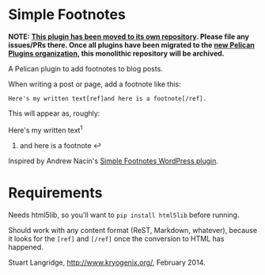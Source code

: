 Simple Footnotes
================

**NOTE: [This plugin has been moved to its own repository](https://github.com/pelican-plugins/simple-footnotes). Please file any issues/PRs there. Once all plugins have been migrated to the [new Pelican Plugins organization](https://github.com/pelican-plugins), this monolithic repository will be archived.**

A Pelican plugin to add footnotes to blog posts.

When writing a post or page, add a footnote like this:

    Here's my written text[ref]and here is a footnote[/ref].

This will appear as, roughly:

Here's my written text<sup>1</sup>

 1. and here is a footnote ↩

Inspired by Andrew Nacin's [Simple Footnotes WordPress plugin](http://wordpress.org/plugins/simple-footnotes/).

Requirements
============

Needs html5lib, so you'll want to `pip install html5lib` before running.

Should work with any content format (ReST, Markdown, whatever), because
it looks for the `[ref]` and `[/ref]` once the conversion to HTML has happened.

Stuart Langridge, http://www.kryogenix.org/, February 2014.
